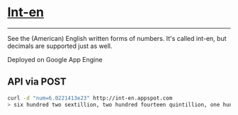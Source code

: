 # [Int-en](http://int-en.appspot.com)
-------------------------------------
See the (American) English written forms of numbers.
It's called int-en, but decimals are supported just as well.

Deployed on Google App Engine

API via POST
------------
```bash
curl -d "num=6.0221413e23" http://int-en.appspot.com
> six hundred two sextillion, two hundred fourteen quintillion, one hundred thirty quadrillion
```
